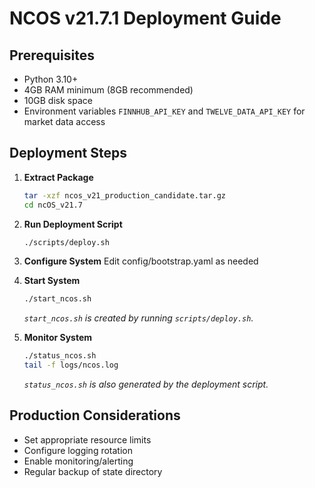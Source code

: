 # NCOS v21.7.1 Deployment Guide

## Prerequisites
 - Python 3.10+
- 4GB RAM minimum (8GB recommended)
- 10GB disk space
- Environment variables `FINNHUB_API_KEY` and `TWELVE_DATA_API_KEY` for market data access

## Deployment Steps

1. **Extract Package**
   ```bash
   tar -xzf ncos_v21_production_candidate.tar.gz
   cd ncOS_v21.7
   ```

2. **Run Deployment Script**
   ```bash
   ./scripts/deploy.sh
   ```

3. **Configure System**
   Edit config/bootstrap.yaml as needed

4. **Start System**
   ```bash
   ./start_ncos.sh
   ```
   *`start_ncos.sh` is created by running `scripts/deploy.sh`.*

5. **Monitor System**
   ```bash
   ./status_ncos.sh
   tail -f logs/ncos.log
   ```
   *`status_ncos.sh` is also generated by the deployment script.*

## Production Considerations
- Set appropriate resource limits
- Configure logging rotation
- Enable monitoring/alerting
- Regular backup of state directory
